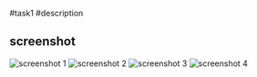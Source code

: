 #task1
#description

## screenshot

![screenshot 1](image.png)
![screenshot 2](image-1.png)
![screenshot 3](image-2.png)
![screenshot 4](image-3.png)

